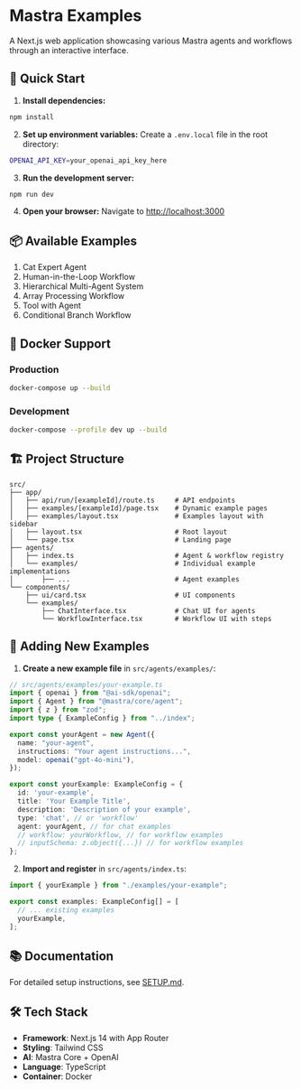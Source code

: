 # Mastra Examples

A Next.js web application showcasing various Mastra agents and workflows through an interactive interface.

## 🚀 Quick Start

1. **Install dependencies:**
```bash
npm install
```

2. **Set up environment variables:**
Create a `.env.local` file in the root directory:
```bash
OPENAI_API_KEY=your_openai_api_key_here
```

3. **Run the development server:**
```bash
npm run dev
```

4. **Open your browser:**
Navigate to [http://localhost:3000](http://localhost:3000)

## 📦 Available Examples

1. Cat Expert Agent
2. Human-in-the-Loop Workflow  
3. Hierarchical Multi-Agent System
4. Array Processing Workflow
5. Tool with Agent
6. Conditional Branch Workflow

## 🐳 Docker Support

### Production
```bash
docker-compose up --build
```

### Development
```bash
docker-compose --profile dev up --build
```

## 🏗️ Project Structure

```
src/
├── app/
│   ├── api/run/[exampleId]/route.ts     # API endpoints
│   ├── examples/[exampleId]/page.tsx    # Dynamic example pages
│   ├── examples/layout.tsx              # Examples layout with sidebar
│   ├── layout.tsx                       # Root layout
│   └── page.tsx                         # Landing page
├── agents/
│   ├── index.ts                         # Agent & workflow registry
│   └── examples/                        # Individual example implementations
│       ├── ...                          # Agent examples
└── components/
    ├── ui/card.tsx                      # UI components
    └── examples/
        ├── ChatInterface.tsx            # Chat UI for agents
        └── WorkflowInterface.tsx        # Workflow UI with steps
```

## 🔧 Adding New Examples

1. **Create a new example file** in `src/agents/examples/`:

```typescript
// src/agents/examples/your-example.ts
import { openai } from "@ai-sdk/openai";
import { Agent } from "@mastra/core/agent";
import { z } from "zod";
import type { ExampleConfig } from "../index";

export const yourAgent = new Agent({
  name: "your-agent",
  instructions: "Your agent instructions...",
  model: openai("gpt-4o-mini"),
});

export const yourExample: ExampleConfig = {
  id: 'your-example',
  title: 'Your Example Title',
  description: 'Description of your example',
  type: 'chat', // or 'workflow'
  agent: yourAgent, // for chat examples
  // workflow: yourWorkflow, // for workflow examples
  // inputSchema: z.object({...}) // for workflow examples
};
```

2. **Import and register** in `src/agents/index.ts`:

```typescript
import { yourExample } from "./examples/your-example";

export const examples: ExampleConfig[] = [
  // ... existing examples
  yourExample,
];
```

## 📚 Documentation

For detailed setup instructions, see [SETUP.md](./SETUP.md).

## 🛠️ Tech Stack

- **Framework**: Next.js 14 with App Router
- **Styling**: Tailwind CSS
- **AI**: Mastra Core + OpenAI
- **Language**: TypeScript
- **Container**: Docker
